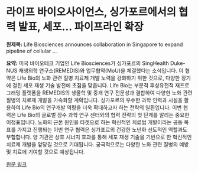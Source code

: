 # 라이프 바이오사이언스, 싱가포르에서의 협력 발표, 세포… 파이프라인 확장

**원제목:** Life Biosciences announces collaboration in Singapore to expand pipeline of cellular ...

**요약:** 미국 바이오테크 기업인 Life Biosciences가 싱가포르의 SingHealth Duke-NUS 재생의학 연구소(REMEDIS)와 업무협약(MoU)을 체결했다는 소식입니다.  이 협약은 Life Bio의 노화 관련 질병 치료제 개발 노력을 강화하기 위한 것으로, 다양한 장기에 걸친 세포 재생 기술 발전에 초점을 맞춥니다.  Life Bio는 부분적 후성유전적 재프로그래밍 플랫폼을 REMEDIS의 생물학 및 중개 연구 전문성과 결합하여 다양한 노화 관련 질병의 치료제 개발을 가속화할 계획입니다.  싱가포르의 우수한 과학 인력과 시설을 활용하여  Life Bio의 연구개발 역량을 더욱 확대하고자 하는 전략의 일환입니다.  이번 협력은 Life Bio의 글로벌 장수 과학 연구 센터와의 협력 전략의 첫 단계를 알리는 중요한 이정표입니다.  노화의 근본 원인을 타겟으로 하는 혁신적인 치료법 개발이라는 공동 목표를 가지고 진행되는 이번 연구 협력은 싱가포르의 건강한 노년화 선도적인 역할과도 부합합니다.  양 기관은 상호 시너지 효과를 통해  세포 재생 기술을 기반으로 한 혁신적인 치료제 개발을 앞당길 것으로 기대됩니다.  궁극적으로는 다양한 노화 관련 질병의 예방 및 치료에 기여할 것으로 예상됩니다.

[원문 링크](https://www.biospectrumasia.com/news/26/26395/life-biosciences-announces-collaboration-in-singapore-to-expand-pipeline-of-cellular-rejuvenation-therapies.html)
